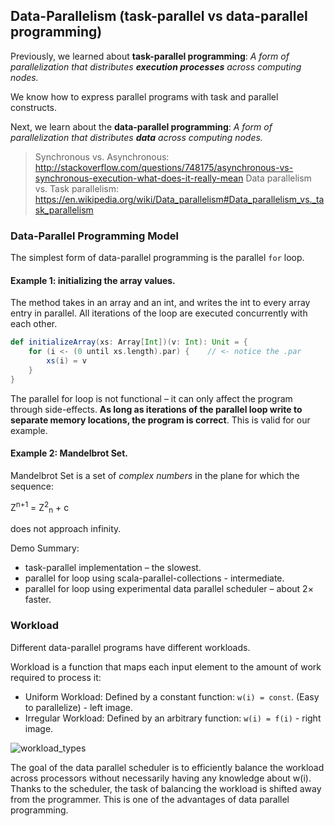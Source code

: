 ## Data-Parallelism (task-parallel vs data-parallel programming)

Previously, we learned about **task-parallel programming**: _A form of parallelization that distributes **execution processes** across computing nodes._ 

We know how to express parallel programs with task and parallel constructs.

Next, we learn about the **data-parallel programming**: _A form of parallelization that distributes **data** across computing nodes._

> Synchronous vs. Asynchronous: http://stackoverflow.com/questions/748175/asynchronous-vs-synchronous-execution-what-does-it-really-mean
> Data parallelism vs. Task parallelism: https://en.wikipedia.org/wiki/Data_parallelism#Data_parallelism_vs._task_parallelism

### Data-Parallel Programming Model

The simplest form of data-parallel programming is the parallel `for` loop.

#### Example 1: initializing the array values. 

The method takes in an array and an int, and writes the int to every array entry in parallel. All iterations of the loop are executed concurrently with each other.

```scala
def initializeArray(xs: Array[Int])(v: Int): Unit = {
    for (i <- (0 until xs.length).par) {    // <- notice the .par
        xs(i) = v
    }
}
```

The parallel for loop is not functional – it can only affect the program through side-effects. **As long as iterations of the parallel loop write to separate memory locations, the program is correct**. This is valid for our example.

#### Example 2: Mandelbrot Set. 

Mandelbrot Set is a set of _complex numbers_ in the plane for which the sequence: 

Z<sup>n+1</sup> = Z<sup>2</sup><sub>n</sub> + c 

does not approach infinity.

Demo Summary:
* task-parallel implementation – the slowest.
* parallel for loop using scala-parallel-collections - intermediate.
* parallel for loop using experimental data parallel scheduler – about 2× faster.

### Workload

Different data-parallel programs have different workloads.

Workload is a function that maps each input element to the amount of work required to process it:

* Uniform Workload: Defined by a constant function: `w(i) = const`. (Easy to parallelize) - left image.
* Irregular Workload: Defined by an arbitrary function: `w(i) = f(i)`  - right image.

![workload_types](https://github.com/rohitvg/scala-parallel-programming-3/blob/master/resources/images/workload_types.png)

The goal of the data parallel scheduler is to efficiently balance the workload across processors without necessarily having any knowledge about w(i). Thanks to the scheduler, the task of balancing the workload is shifted away from the programmer. This is one of the advantages of data parallel programming. 
